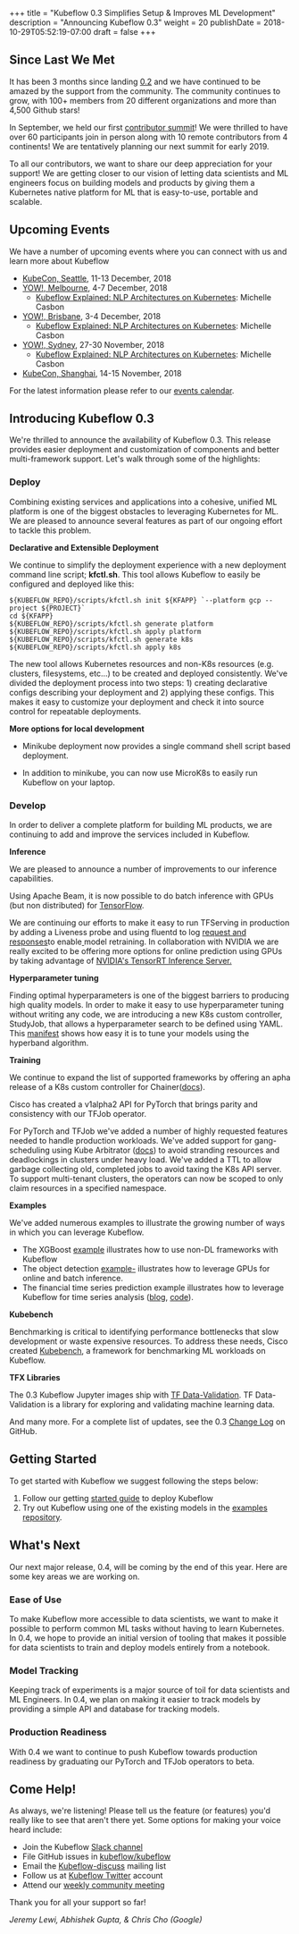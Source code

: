 +++
title = "Kubeflow 0.3 Simplifies Setup & Improves ML Development"
description = "Announcing Kubeflow 0.3"
weight = 20
publishDate = 2018-10-29T05:52:19-07:00
draft = false
+++

## Since Last We Met

It has been 3 months since landing [0.2](https://www.kubeflow.org/blog/announcing_kubeflow_0.2/) and we have continued to be amazed by the support from the community. The community continues to grow, with 100+ members from 20 different organizations and more than 4,500 Github stars!

In September, we held our first [contributor summit](http://bit.ly/kf-summit-2018-overview)! We were thrilled to have over 60 participants join in person along with 10 remote contributors from 4 continents! We are tentatively planning our next summit for early 2019.

To all our contributors, we want to share our deep appreciation for your support! We are getting closer to our vision of letting data scientists and ML engineers focus on building models and products by giving them a Kubernetes native platform for ML that is  easy-to-use, portable and  scalable.

## Upcoming Events
We have a number of upcoming events where you can connect with us and learn more about Kubeflow

* [KubeCon, Seattle](https://events.linuxfoundation.org/events/kubecon-cloudnativecon-north-america-2018/), 11-13 December, 2018
* [YOW!, Melbourne](https://melbourne.yowconference.com.au/), 4-7 December, 2018
     * [Kubeflow Explained: NLP Architectures on Kubernetes](https://melbourne.yowconference.com.au/proposal/?id=6858): Michelle Casbon
* [YOW!, Brisbane](https://brisbane.yowconference.com.au/), 3-4 December, 2018
     * [Kubeflow Explained: NLP Architectures on Kubernetes](https://brisbane.yowconference.com.au/proposal/?id=6859): Michelle Casbon
* [YOW!, Sydney](https://sydney.yowconference.com.au/), 27-30 November, 2018
     * [Kubeflow Explained: NLP Architectures on Kubernetes](https://sydney.yowconference.com.au/proposal/?id=6860): Michelle Casbon
* [KubeCon, Shanghai](https://www.lfasiallc.com/events/kubecon-cloudnativecon-china-2018/), 14-15 November, 2018

For the latest information please refer to our [events calendar](https://www.kubeflow.org/docs/about/events/).

## Introducing Kubeflow 0.3

We're thrilled to announce the availability of Kubeflow 0.3. This release provides easier deployment and customization of components and better multi-framework support. Let's walk through some of the highlights:

### Deploy

Combining existing services and applications into a cohesive, unified ML platform is one of the biggest obstacles to leveraging Kubernetes for ML. We are pleased to announce several features as part of our ongoing effort to tackle this problem.

**Declarative and Extensible Deployment**

We continue to simplify the deployment experience with a new deployment command line script; **kfctl.sh**. This tool allows Kubeflow to easily be configured and deployed like this:

```
${KUBEFLOW_REPO}/scripts/kfctl.sh init ${KFAPP} `--platform gcp --project ${PROJECT}`
cd ${KFAPP}
${KUBEFLOW_REPO}/scripts/kfctl.sh generate platform
${KUBEFLOW_REPO}/scripts/kfctl.sh apply platform
${KUBEFLOW_REPO}/scripts/kfctl.sh generate k8s
${KUBEFLOW_REPO}/scripts/kfctl.sh apply k8s
```

The new tool allows Kubernetes resources and non-K8s resources (e.g. clusters, filesystems, etc...) to be created and deployed consistently. We've divided the deployment process into two steps: 1) creating declarative configs describing your deployment and 2) applying these configs. This makes it easy to customize your deployment and check it into source control for repeatable deployments.

**More options for local development**

 * Minikube deployment now provides a single command shell script based deployment.

 * In addition to minikube, you can now use MicroK8s to easily run Kubeflow on your laptop.

### Develop

In order to deliver a complete platform for building ML products, we are continuing to add and improve the services included in Kubeflow.

**Inference**

We are pleased to announce a number of improvements to our inference capabilities.

Using Apache Beam, it is now possible to do batch inference with GPUs (but non distributed) for [TensorFlow](https://www.kubeflow.org/docs/guides/components/tfbatchpredict/).

We are continuing our efforts to make it easy to run TFServing in production by adding a Liveness probe and using fluentd to log [request and responses](https://www.kubeflow.org/docs/guides/components/tfserving/#request-logging)to enable[ ](https://www.kubeflow.org/docs/guides/components/tfserving/#request-logging)model retraining. In collaboration with NVIDIA we are really excited to be offering more options for online prediction using GPUs by taking advantage of [NVIDIA's TensorRT Inference Server.](https://www.kubeflow.org/blog/nvidia_tensorrt/)

**Hyperparameter tuning**

Finding optimal hyperparameters is one of the biggest barriers to producing high quality models. In order to make it easy to use hyperparameter tuning without writing any code, we are introducing a new K8s custom controller, StudyJob, that allows a hyperparameter search to be defined using YAML. This [manifest](https://github.com/kubeflow/katib/blob/master/examples/hypb-example.yaml) shows how easy it is to tune your models using the hyperband algorithm.

**Training**

We continue to expand the list of supported frameworks by offering an apha release of a K8s custom controller for Chainer([docs](https://www.kubeflow.org/docs/guides/components/chainer/)).

Cisco has created a v1alpha2 API for PyTorch that brings parity and consistency with our TFJob operator.

For PyTorch and TFJob we've added a number of highly requested features needed to handle production workloads. We've added support for gang-scheduling using Kube Arbitrator ([docs](https://www.kubeflow.org/docs/guides/job-scheduling/)) to avoid stranding resources and deadlockings in clusters under heavy load. We've added a TTL to allow garbage collecting old, completed jobs to avoid taxing the K8s API server. To support multi-tenant clusters, the operators can now be scoped to only claim resources in a specified namespace.

**Examples**

We've added numerous examples to illustrate the growing number of ways in which you can leverage Kubeflow.

* The XGBoost [example](https://github.com/kubeflow/examples/tree/master/xgboost_ames_housing) illustrates how to use non-DL frameworks with Kubeflow
* The object detection [example-](https://github.com/kubeflow/examples/commits/master/object_detection) illustrates how to leverage GPUs for online and batch inference.
*   The financial time series prediction example illustrates how to leverage Kubeflow for time series analysis ([blog](https://blog.ml6.eu/using-kubeflow-for-analyzing-financial-time-series-part-i-18580ef5df0b), [code](https://github.com/kubeflow/examples/tree/master/financial_time_series)).


**Kubebench**

Benchmarking is critical to identifying performance bottlenecks that slow development or waste expensive resources. To address these needs, Cisco created [Kubebench](https://github.com/kubeflow/kubebench), a framework for benchmarking ML workloads on Kubeflow.

**TFX Libraries**

The 0.3 Kubeflow Jupyter images ship with [TF Data-Validation](https://github.com/tensorflow/data-validation). TF Data-Validation is a library for exploring and validating machine learning data.

And many more. For a complete list of updates, see the 0.3 [Change Log](https://github.com/kubeflow/kubeflow/blob/master/CHANGELOG.md)  on GitHub.

## Getting Started

To get started with Kubeflow we suggest following the steps below:


1.  Follow our getting [started guide](https://www.kubeflow.org/docs/started/getting-started/)  to deploy Kubeflow 
1.  Try out Kubeflow using one of the  existing models in the [examples repository](https://github.com/kubeflow/examples). 


## What's Next

Our next major release, 0.4, will be coming by the end of this year. Here are some key areas we are working on.


### Ease of Use

To make Kubeflow more accessible to data scientists, we want to make it possible to perform common ML tasks without having to learn Kubernetes. In 0.4, we hope to provide an initial version of tooling that makes it possible for data scientists to train and deploy models entirely from a notebook.


### Model Tracking

Keeping track of experiments is a major source of toil for data scientists and ML Engineers. In 0.4, we plan on making it easier to track models by providing a simple API and database for tracking models.


### Production Readiness

With 0.4 we want to continue to push Kubeflow towards production readiness by graduating our PyTorch and TFJob operators to beta.


## Come Help!

As always, we're listening! Please tell us the feature (or features) you'd really like to see that aren't there yet. Some options for making your voice heard include:


*   Join the Kubeflow [Slack channel](https://join.slack.com/t/kubeflow/shared_invite/enQtMjgyMzMxNDgyMTQ5LWUwMTIxNmZlZTk2NGU0MmFiNDE4YWJiMzFiOGNkZGZjZmRlNTExNmUwMmQ2NzMwYzk5YzQxOWQyODBlZGY2OTg)
*   File GitHub issues in [kubeflow/kubeflow](https://github.com/kubeflow/kubeflow)
*   Email the [Kubeflow-discuss](https://groups.google.com/forum/#!forum/kubeflow-discuss) mailing list
*   Follow us at [Kubeflow Twitter](http://twitter.com/kubeflow) account
*   Attend our [weekly community meeting](https://github.com/kubeflow/community)

Thank you for all your support so far!

*Jeremy Lewi, Abhishek Gupta, & Chris Cho (Google)*
